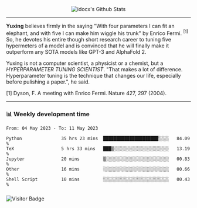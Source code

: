 <div align="center">
    <img align="center" src="https://github-readme-stats.vercel.app/api?username=idocx&show_icons=true&count_private=true&hide_border=true" alt="idocx's Github Stats"></img>
</div>

---

**Yuxing** believes firmly in the saying "With four parameters I can fit an elephant, and with five I can make him wiggle his trunk" by Enrico Fermi. <sup>[1]</sup> So, he devotes his entire though short research career to tuning five hypermeters of a model and is convinced that he will finally make it outperform any SOTA models like GPT-3 and AlphaFold 2.

Yuxing is not a computer scientist, a physicist or a chemist, but a *HYPERPARAMETER TUNING SCIENTIST*. "That makes a lot of difference. Hyperparameter tuning is the technique that changes our life, especially before pulishing a paper.", he said.

[1] Dyson, F. A meeting with Enrico Fermi. Nature 427, 297 (2004).


---

### 📊 Weekly development time
<!--START_SECTION:waka-->

```text
From: 04 May 2023 - To: 11 May 2023

Python               35 hrs 23 mins  █████████████████████░░░░   84.09 %
TeX                  5 hrs 33 mins   ███▒░░░░░░░░░░░░░░░░░░░░░   13.19 %
Jupyter              20 mins         ▒░░░░░░░░░░░░░░░░░░░░░░░░   00.83 %
Other                16 mins         ░░░░░░░░░░░░░░░░░░░░░░░░░   00.66 %
Shell Script         10 mins         ░░░░░░░░░░░░░░░░░░░░░░░░░   00.43 %
```

<!--END_SECTION:waka-->

### 

![Visitor Badge](https://visitor-badge.laobi.icu/badge?page_id=idocx.idocx)